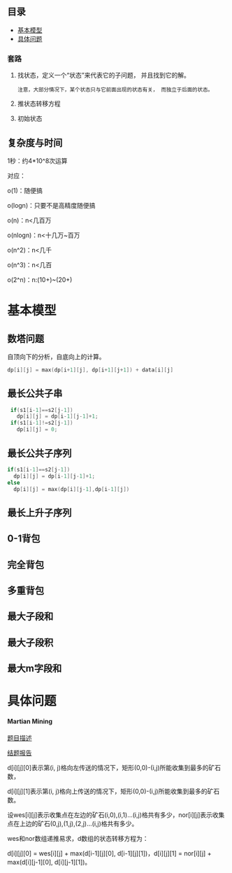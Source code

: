 ## 目录

- [基本模型](#基本模型)
- [具体问题](#具体问题)



### 套路

1. 找状态，定义一个“状态”来代表它的子问题， 并且找到它的解。

   ```注意，大部分情况下，某个状态只与它前面出现的状态有关， 而独立于后面的状态。```

2. 推状态转移方程

3. 初始状态




## 复杂度与时间

1秒：约4*10^8次运算

对应：

o(1)：随便搞

o(logn)：只要不是高精度随便搞

o(n)：n<几百万

o(nlogn)：n<十几万~百万

o(n^2)：n<几千

o(n^3)：n<几百

o(2^n)：n:(10+)~(20+)




# 基本模型

## 数塔问题

自顶向下的分析，自底向上的计算。

```c++
dp[i][j] = max(dp[i+1][j], dp[i+1][j+1]) + data[i][j]
```



## 最长公共子串

```c++
 if(s1[i-1]==s2[j-1])
   dp[i][j] = dp[i-1][j-1]+1;
 if(s1[i-1]!=s2[j-1])
   dp[i][j] = 0;
```



## 最长公共子序列

```c++
if(s1[i-1]==s2[j-1])
  dp[i][j] = dp[i-1][j-1]+1;
else
  dp[i][j] = max(dp[i][j-1],dp[i-1][j])
```



## 最长上升子序列





## 0-1背包



## 完全背包



## 多重背包



## 最大子段和



## 最大子段积



## 最大m字段和







# 具体问题

#### Martian Mining

[题目描述](http://acm.hdu.edu.cn/showproblem.php?pid=1578)

[结题报告](http://www.acmerblog.com/hdu-1578-Martian-Mining-2132.html)

d\[i\]\[j\][0]表示第(i,  j)格向左传送的情况下，矩形(0,0)-(i,j)所能收集到最多的矿石数，

d\[i\]\[j\][1]表示第(i,  j)格向上传送的情况下，矩形(0,0)-(i,j)所能收集到最多的矿石数。

设wes\[i\]\[j\]表示收集点在左边的矿石(i,0),(i,1)…(i,j)格共有多少，nor\[i\]\[j\]表示收集点在上边的矿石(0,j),(1,j),(2,j)…(i,j)格共有多少。

wes和nor数组递推易求，d数组的状态转移方程为：

d\[i\]\[j\][0] = wes[i\]\[j\] + max(d\[i-1]\[j][0], d\[i-1]\[j][1])，d\[i]\[j][1] = nor\[i][j] + max(d\[i]\[j-1][0], d\[i]\[j-1][1])。

####  

